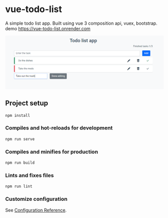 # vue-todo-list
A simple todo list app. Built using vue 3 composition api, vuex, bootstrap. 
demo https://vue-todo-list.onrender.com

![img.png](img.png)


## Project setup
```
npm install
```

### Compiles and hot-reloads for development
```
npm run serve
```

### Compiles and minifies for production
```
npm run build
```

### Lints and fixes files
```
npm run lint
```

### Customize configuration
See [Configuration Reference](https://cli.vuejs.org/config/).
